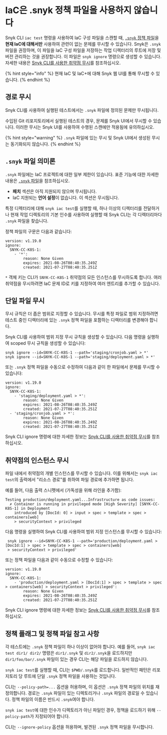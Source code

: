 # IaC은 .snyk 정책 파일을 사용하지 않습니다

Snyk CLI `iac test` 명령을 사용하여 IaC 구성 파일을 스캔할 때, [`.snyk` 정책 파일](../../../manage-risk/policies/the-.snyk-file.md)을 **현재 IaC에 대해서만** 사용하여 관련이 없는 문제를 무시할 수 있습니다. Snyk은 `.snyk` 파일을 권장하며, 이 파일을 IaC 구성 파일을 저장하는 작업 디렉터리의 루트에 저장 및 버전 관리하는 것을 권장합니다. 이 파일은 `snyk ignore` 명령으로 생성할 수 있습니다. 자세한 내용은 [Snyk CLI를 사용한 취약점 무시](../ignore-vulnerabilities-using-the-snyk-cli.md)를 참조하십시오.

{% hint style="info" %}
현재 IaC 및 IaC+에 대해 Snyk 웹 UI를 통해 무시할 수 있습니다.
{% endhint %}

## 경로 무시

Snyk CLI를 사용하여 실행된 테스트에서는 `.snyk` 파일에 정의된 문제만 무시됩니다.

수입된 Git 리포지토리에서 실행된 테스트의 경우, 문제를 Snyk UI에서 무시할 수 있습니다. 이러한 무시는 Snyk UI를 사용하여 수행된 스캔에만 적용됨에 유의하십시오.

{% hint style="warning" %}
`.snyk` 파일에 있는 무시 및 Snyk UI에서 생성된 무시는 동기화되지 않습니다.
{% endhint %}

## `.snyk` 파일 의미론

`.snyk` 파일에는 IaC 프로젝트에 대한 일부 제한이 있습니다. 표준 기능에 대한 자세한 내용은 [`.snyk` 파일](../../../manage-risk/policies/the-.snyk-file.md)을 참조하십시오.

* **패치** 섹션은 아직 지원되지 않으며 무시됩니다.
* IaC 지원되는 **언어 설정**이 없습니다. 이 섹션은 무시됩니다.

특정 디렉터리에 대해 `snyk iac test`를 실행할 때, 하나 이상의 디렉터리를 전달하거나 현재 작업 디렉토리의 기본 인수를 사용하여 실행할 때 Snyk CLI는 각 디렉터리마다 `.snyk` 파일을 찾습니다.

정책 파일의 구문은 다음과 같습니다:

```
version: v1.19.0
ignore:
  SNYK-CC-K8S-1:
    - '*':
        reason: None Given
        expires: 2021-08-26T08:40:35.249Z
        created: 2021-07-27T08:40:35.251Z
```

`*` 객체 키는 CLI가 `SNYK-CC-K8S-1` 취약점의 모든 인스턴스를 무시하도록 합니다. 여러 취약점을 무시하려면 IaC 문제 ID로 키를 지정하여 여러 엔트리를 추가할 수 있습니다.

## 단일 파일 무시

무시 규칙은 더 좁은 범위로 지정할 수 있습니다. 무시를 특정 파일로 범위 지정하려면 테스트 중인 디렉터리에 있는 `.snyk` 정책 파일을 포함하는 디렉터리를 변경해야 합니다.

Snyk CLI를 사용하여 범위 지정 무시 규칙을 생성할 수 있습니다. 다음 명령을 실행하여 scoped 무시 규칙을 생성할 수 있습니다:

```
snyk ignore --id=SNYK-CC-K8S-1 --path='staging/cronjob.yaml > *'
snyk ignore --id=SNYK-CC-K8S-1 --path='staging/deployment.yaml > *'
```

또는 `.snyk` 정책 파일을 수동으로 수정하여 다음과 같이 한 파일에서 문제를 무시할 수 있습니다:

```
version: v1.19.0
ignore:
  SNYK-CC-K8S-1:
    - 'staging/deployment.yaml > *':
        reason: None Given
        expires: 2021-08-26T08:40:35.249Z
        created: 2021-07-27T08:40:35.251Z
  - 'staging/cronjob.yaml > *':
        reason: None Given
        expires: 2021-08-26T08:40:35.249Z
        created: 2021-07-27T08:40:35.251Z
```

Snyk CLI ignore 명령에 대한 자세한 정보는 [Snyk CLI를 사용한 취약점 무시](../ignore-vulnerabilities-using-the-snyk-cli.md)를 참조하십시오.

## 취약점의 인스턴스 무시

파일 내에서 취약점의 개별 인스턴스를 무시할 수 있습니다. 이를 위해서는 `snyk iac test`의 출력에서 "리소스 경로"를 취하여 파일 경로에 추가하면 됩니다.

예를 들어, 다음 출력 스니펫에서 (가독성을 위해 라인을 추가함):

```
Testing production/deployment.yaml...Infrastructure as code issues:
  ✗ Container is running in privileged mode [High Severity] [SNYK-CC-K8S-1] in Deployment
    introduced by [DocId: 0] > input > spec > template > spec > containers[web] 
    > securityContext > privileged
```

다음 명령을 실행하여 Snyk CLI를 사용하여 범위 지정 인스턴스를 무시할 수 있습니다:

```
 snyk ignore --id=SNYK-CC-K8S-1 --path='production/deployment.yaml > [DocId:1] > spec > template > spec > containers[web] 
 > securityContext > privileged'
```

또는 정책 파일을 다음과 같이 수동으로 수정할 수 있습니다:

```
version: v1.19.0
ignore:
  SNYK-CC-K8S-1:
    - 'production/deployment.yaml > [DocId:1] > spec > template > spec > containers[web] > securityContext > privileged':
        reason: None Given
        expires: 2021-08-26T08:40:35.249Z
        created: 2021-07-27T08:40:35.251Z
```

Snyk CLI ignore 명령에 대한 자세한 정보는 [Snyk CLI를 사용한 취약점 무시](../ignore-vulnerabilities-using-the-snyk-cli.md)를 참조하십시오.

## 정책 플래그 및 정책 파일 참고 사항

각 테스트에는 `.snyk` 정책 파일이 하나 이상이 없어야 합니다. 예를 들어, `snyk iac test dir1/ dir2/` 명령은 `dir1/.snyk` 및 `dir2/.snyk`을 로드하지만 `dir1/foo/bar/.snyk` 파일이 있는 경우 CLI는 해당 파일을 로드하지 않습니다.

`snyk iac test`를 실행할 때, CLI는 `$PWD/.snyk`를 로드합니다. 일반적인 패턴은 리포지토리 당 루트에 단일 `.snyk` 정책 파일을 사용하는 것입니다.

CLI는 `--policy-path=...` 옵션을 허용하며, 이 옵션은 `.snyk` 정책 파일의 위치를 재정의합니다. 경로는 `.snyk` 파일이 있는 디렉토리거나 `.snyk` 파일의 경로일 수 있습니다. 정책 파일의 이름은 반드시 `.snyk`여야 합니다.

`snyk iac test`에 대한 인수가 디렉토리가 아닌 파일인 경우, 정책을 로드하기 위해 `--policy-path`가 지정되어야 합니다.

CLI는 `--ignore-policy` 옵션을 허용하며, 발견된 `.snyk` 정책 파일을 무시합니다.